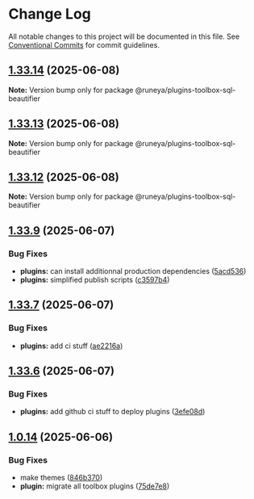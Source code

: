 # Change Log

All notable changes to this project will be documented in this file.
See [Conventional Commits](https://conventionalcommits.org) for commit guidelines.

## [1.33.14](https://github.com/runeya/runeya/compare/v1.33.13...v1.33.14) (2025-06-08)

**Note:** Version bump only for package @runeya/plugins-toolbox-sql-beautifier

## [1.33.13](https://github.com/runeya/runeya/compare/v1.33.12...v1.33.13) (2025-06-08)

**Note:** Version bump only for package @runeya/plugins-toolbox-sql-beautifier

## [1.33.12](https://github.com/runeya/runeya/compare/v1.33.11...v1.33.12) (2025-06-08)

**Note:** Version bump only for package @runeya/plugins-toolbox-sql-beautifier

## [1.33.9](https://github.com/runeya/runeya/compare/v1.33.8...v1.33.9) (2025-06-07)

### Bug Fixes

* **plugins:** can install additionnal production dependencies ([5acd536](https://github.com/runeya/runeya/commit/5acd53627f00a735dd19752a8c56046efdb46fb9))
* **plugins:** simplified publish scripts ([c3597b4](https://github.com/runeya/runeya/commit/c3597b4ea49f63c08e491dda4b4a73a476f2ba8c))

## [1.33.7](https://github.com/runeya/runeya/compare/v1.33.6...v1.33.7) (2025-06-07)

### Bug Fixes

* **plugins:** add ci stuff ([ae2216a](https://github.com/runeya/runeya/commit/ae2216a23b29d0351cdad8c73a3a6bb5747266c9))

## [1.33.6](https://github.com/runeya/runeya/compare/v1.33.5...v1.33.6) (2025-06-07)

### Bug Fixes

* **plugins:** add github ci stuff to deploy plugins ([3efe08d](https://github.com/runeya/runeya/commit/3efe08dbdba55eed8548c7ba8c4a01055dd917ae))

## [1.0.14](https://github.com/runeya/runeya/compare/v1.0.13...v1.0.14) (2025-06-06)

### Bug Fixes

* make themes ([846b370](https://github.com/runeya/runeya/commit/846b370a23102eb726e9172768b9b6839bce3537))
* **plugin:** migrate all toolbox plugins ([75de7e8](https://github.com/runeya/runeya/commit/75de7e82483ba022199b91f6c84da608f2889f13))

